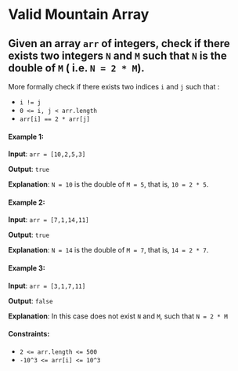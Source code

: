 # Valid Mountain Array

## Given an array ```arr``` of integers, check if there exists two integers ```N``` and ```M``` such that ```N``` is the double of ```M``` ( i.e. ```N = 2 * M```).

More formally check if there exists two indices ```i``` and ```j``` such that :

- ```i != j```
- ```0 <= i, j < arr.length```
- ```arr[i] == 2 * arr[j]```

#### Example 1:

**Input**: ```arr = [10,2,5,3]```

**Output**: ```true```

**Explanation**: ```N = 10``` is the double of ```M = 5```, that is, ```10 = 2 * 5```.

#### Example 2:

**Input**: ```arr = [7,1,14,11]```

**Output**: ```true```

**Explanation**: ```N = 14``` is the double of ```M = 7```, that is, ```14 = 2 * 7```.

#### Example 3:

**Input**: ```arr = [3,1,7,11]```

**Output**: ```false```

**Explanation**: In this case does not exist ```N``` and ```M```, such that ```N = 2 * M```

#### Constraints:

- ```2 <= arr.length <= 500```
- ```-10^3 <= arr[i] <= 10^3```
